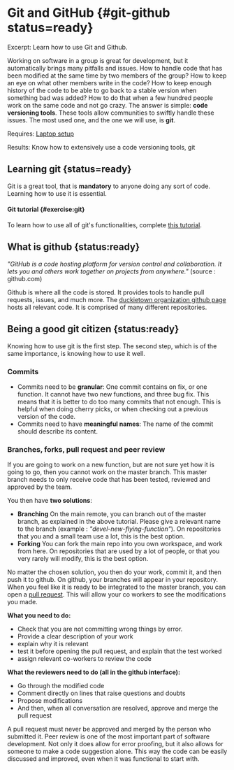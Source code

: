 # Git and GitHub {#git-github status=ready}

Excerpt: Learn how to use Git and Github.

Working on software in a group is great for development, but it automatically brings many pitfalls and issues.
How to handle code that has been modified at the same time by two members of the group? How to keep an eye on what other members write in the code? How to keep enough history of the code to be able to go back to a stable version when something bad was added? How to do that when a few hundred people work on the same code and not go crazy. The answer is simple: **code versioning tools**. These tools allow communities to swiftly handle these issues. The most used one, and the one we will use, is **git**.


<div class='requirements' markdown='1'>

  Requires: [Laptop setup](+opmanual_duckiebot#laptop-setup)
  
  Results: Know how to extensively use a code versioning tools, git
  
</div>


<minitoc/>

## Learning git {status=ready}

Git is a great tool, that is **mandatory** to anyone doing any sort of code. Learning how to use it is essential.

#### Git tutorial {#exercise:git}

To learn how to use all of git's functionalities, complete [this tutorial](https://learngitbranching.js.org/). 

## What is github {status:ready}

*"GitHub is a code hosting platform for version control and collaboration. It lets you and others work together on projects from anywhere."* (source : github.com)

Github is where all the code is stored. It provides tools to handle pull requests, issues, and much more. The [duckietown organization github page](https://github.com/duckietown) hosts all relevant code. It is comprised of many different repositories.

## Being a good git citizen {status:ready}

Knowing how to use git is the first step. The second step, which is of the same importance, is knowing how to use it well.

### Commits

- Commits need to be **granular**: One commit contains on fix, or one function. It cannot have two new functions, and three bug fix. This means that it is better to do too many commits that not enough. This is helpful when doing cherry picks, or when checking out a previous version of the code.
- Commits need to have **meaningful names**: The name of the commit should describe its content.

### Branches, forks, pull request and peer review

If you are going to work on a new function, but are not sure yet how it is going to go, then you cannot work on the master branch. This master branch needs to only receive code that has been tested, reviewed and approved by the team.

You then have **two solutions**:

- **Branching** On the main remote, you can branch out of the master branch, as explained in the above tutorial. Please give a relevant name to the branch (example : *"devel-new-flying-function"*). On repositories that you and a small team use a lot, this is the best option.
- **Forking** You can fork the main repo into you own workspace, and work from here. On repositories that are used by a lot of people, or that you very rarely will modify, this is the best option.

No matter the chosen solution, you then do your work, commit it, and then push it to github. On github, your branches will appear in your repository. When you feel like it is ready to be integrated to the master branch, you can open a [pull request](https://help.github.com/en/articles/about-pull-requests). This will allow your co workers to see the modifications you made.

**What you need to do:**

- Check that you are not committing wrong things by error.
- Provide a clear description of your work
- explain why it is relevant
- test it before opening the pull request, and explain that the test worked
- assign relevant co-workers to review the code

**What the reviewers need to do (all in the github interface):**

- Go through the modified code
- Comment directly on lines that raise questions and doubts
- Propose modifications
- And then, when all conversation are resolved, approve and merge the pull request

A pull request must never be approved and merged by the person who submitted it. Peer review is one of the most important part of software development. Not only it does allow for error proofing, but it also allows for someone to make a code suggestion alone. This way the code can be easily discussed and improved, even when it was functional to start with.
